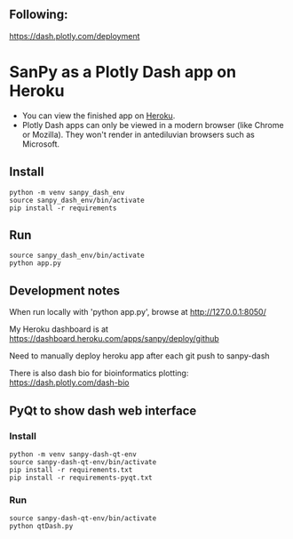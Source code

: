 ## Following:

https://dash.plotly.com/deployment


# SanPy as a Plotly Dash app on Heroku

* You can view the finished app on [Heroku](https://sanpy.herokuapp.com/).
* Plotly Dash apps can only be viewed in a modern browser (like Chrome or Mozilla). They won't render in antediluvian browsers such as Microsoft.

## Install

```
python -m venv sanpy_dash_env
source sanpy_dash_env/bin/activate
pip install -r requirements
```

## Run

```
source sanpy_dash_env/bin/activate
python app.py
```
## Development notes

When run locally with 'python app.py', browse at http://127.0.0.1:8050/

My Heroku dashboard is at https://dashboard.heroku.com/apps/sanpy/deploy/github

Need to manually deploy heroku app after each git push to sanpy-dash

There is also dash bio for bioinformatics plotting: https://dash.plotly.com/dash-bio

## PyQt to show dash web interface

### Install

```
python -m venv sanpy-dash-qt-env
source sanpy-dash-qt-env/bin/activate
pip install -r requirements.txt
pip install -r requirements-pyqt.txt
```

### Run

```
source sanpy-dash-qt-env/bin/activate
python qtDash.py
```
